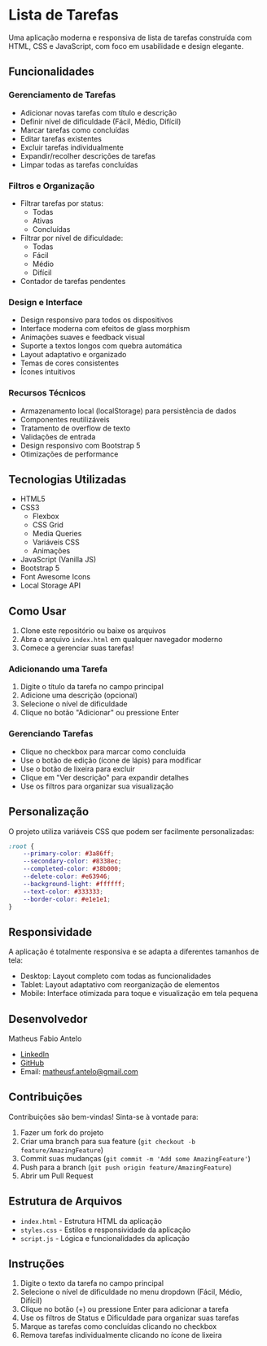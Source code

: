 # Lista de Tarefas

Uma aplicação moderna e responsiva de lista de tarefas construída com HTML, CSS e JavaScript, com foco em usabilidade e design elegante.

## Funcionalidades

### Gerenciamento de Tarefas
- Adicionar novas tarefas com título e descrição
- Definir nível de dificuldade (Fácil, Médio, Difícil)
- Marcar tarefas como concluídas
- Editar tarefas existentes
- Excluir tarefas individualmente
- Expandir/recolher descrições de tarefas
- Limpar todas as tarefas concluídas

### Filtros e Organização
- Filtrar tarefas por status:
  - Todas
  - Ativas
  - Concluídas
- Filtrar por nível de dificuldade:
  - Todas
  - Fácil
  - Médio
  - Difícil
- Contador de tarefas pendentes

### Design e Interface
- Design responsivo para todos os dispositivos
- Interface moderna com efeitos de glass morphism
- Animações suaves e feedback visual
- Suporte a textos longos com quebra automática
- Layout adaptativo e organizado
- Temas de cores consistentes
- Ícones intuitivos

### Recursos Técnicos
- Armazenamento local (localStorage) para persistência de dados
- Componentes reutilizáveis
- Tratamento de overflow de texto
- Validações de entrada
- Design responsivo com Bootstrap 5
- Otimizações de performance

## Tecnologias Utilizadas

- HTML5
- CSS3
  - Flexbox
  - CSS Grid
  - Media Queries
  - Variáveis CSS
  - Animações
- JavaScript (Vanilla JS)
- Bootstrap 5
- Font Awesome Icons
- Local Storage API

## Como Usar

1. Clone este repositório ou baixe os arquivos
2. Abra o arquivo `index.html` em qualquer navegador moderno
3. Comece a gerenciar suas tarefas!

### Adicionando uma Tarefa
1. Digite o título da tarefa no campo principal
2. Adicione uma descrição (opcional)
3. Selecione o nível de dificuldade
4. Clique no botão "Adicionar" ou pressione Enter

### Gerenciando Tarefas
- Clique no checkbox para marcar como concluída
- Use o botão de edição (ícone de lápis) para modificar
- Use o botão de lixeira para excluir
- Clique em "Ver descrição" para expandir detalhes
- Use os filtros para organizar sua visualização

## Personalização

O projeto utiliza variáveis CSS que podem ser facilmente personalizadas:

```css
:root {
    --primary-color: #3a86ff;
    --secondary-color: #8338ec;
    --completed-color: #38b000;
    --delete-color: #e63946;
    --background-light: #ffffff;
    --text-color: #333333;
    --border-color: #e1e1e1;
}
```

## Responsividade

A aplicação é totalmente responsiva e se adapta a diferentes tamanhos de tela:
- Desktop: Layout completo com todas as funcionalidades
- Tablet: Layout adaptativo com reorganização de elementos
- Mobile: Interface otimizada para toque e visualização em tela pequena

## Desenvolvedor

Matheus Fabio Antelo
- [LinkedIn](https://www.linkedin.com/in/matheusfabio)
- [GitHub](https://github.com/FabioAnteloMath)
- Email: matheusf.antelo@gmail.com

## Contribuições

Contribuições são bem-vindas! Sinta-se à vontade para:
1. Fazer um fork do projeto
2. Criar uma branch para sua feature (`git checkout -b feature/AmazingFeature`)
3. Commit suas mudanças (`git commit -m 'Add some AmazingFeature'`)
4. Push para a branch (`git push origin feature/AmazingFeature`)
5. Abrir um Pull Request

## Estrutura de Arquivos

- `index.html` - Estrutura HTML da aplicação
- `styles.css` - Estilos e responsividade da aplicação
- `script.js` - Lógica e funcionalidades da aplicação

## Instruções

1. Digite o texto da tarefa no campo principal
2. Selecione o nível de dificuldade no menu dropdown (Fácil, Médio, Difícil)
3. Clique no botão (+) ou pressione Enter para adicionar a tarefa
4. Use os filtros de Status e Dificuldade para organizar suas tarefas
5. Marque as tarefas como concluídas clicando no checkbox
6. Remova tarefas individualmente clicando no ícone de lixeira
